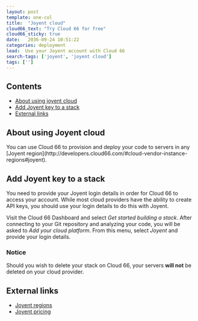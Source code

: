 ```yaml
---
layout: post
template: one-col
title:  "Joyent cloud"
cloud66_text: "Try Cloud 66 for free"
cloud66_sticky: true
date:   2036-09-24 10:51:22
categories: deployment
lead:  Use your Joyent account with Cloud 66
search-tags: ['joyent', 'joyent cloud']
tags: ['']
---
```


<h2>Contents</h2>
<ul class="page-toc">
	<li>
		<a href="#about">About using joyent cloud</a>
	</li>
	<li>
		<a href="#add">Add Joyent key to a stack</a>
	</li>
	<li>
		<a href="#external">External links</a>
	</li>
</ul>

<h2 id="about">About using Joyent cloud</h2>
You can use Cloud 66 to provision and deploy your code to servers in any [Joyent region](http://developers.cloud66.com/#cloud-vendor-instance-regions#joyent). 

<h2 id="add">Add Joyent key to a stack</h2>
You need to provide your Joyent login details in order for Cloud 66 to access your account. While most cloud providers have the ability to create API keys, you should use your login details to do this with Joyent.

Visit the Cloud 66 Dashboard and select _Get started building a stack_. After connecting to your Git repository and analyzing your code, you will be asked to _Add your cloud platform_. From this menu, select _Joyent_ and provide your login details.
<br/>

<div class="notice notice-warning">
    <h3>Notice</h3>
    <p>Should you wish to delete your stack on Cloud 66, your servers <b>will not</b> be deleted on your cloud provider.</p>
</div>

<h2 id="external">External links</h2>
<ul>
	<li><a href="http://joyent.com/products/joyent-cloud/data-centers" target="_blank">Joyent regions</a></li>
	<li><a href="http://joyent.com/products/joyent-cloud/pricing" target="_blank">Joyent pricing</a></li>
</ul>